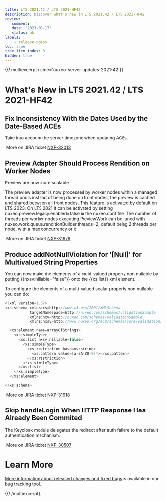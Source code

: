```yaml
---
title: LTS 2021.42 / LTS 2021-HF42
description: Discover what's new in LTS 2021.42 / LTS 2021-HF42
review:
   comment: ''
   date: '2023-08-17'
   status: ok
labels:
    - release-notes
toc: true
tree_item_index: 0
hidden: true
---
```


{{! multiexcerpt name='nuxeo-server-updates-2021-42'}}
# What's New in LTS 2021.42 / LTS 2021-HF42

## Fix Inconsistency With the Dates Used by the Date-Based ACEs


Take into account the server timezone when updating ACEs.

<i class="fa fa-long-arrow-right" aria-hidden="true"></i>&nbsp;More on JIRA ticket [NXP-32013](https://jira.nuxeo.com/browse/NXP-32013)

## Preview Adapter Should Process Rendition on Worker Nodes


Preview are now more scalable

The preview adapter is now processed by worker nodes within a managed thread pools instead of being done on front nodes, the preview is cached and shared between all front nodes.
This feature is activated by default on LTS 2023.
On LTS 2021 it can be activated by setting nuxeo.preview.legacy.enabled=false in the nuxeo.conf file.
The number of threads per worker nodes executing PreviewWork can be tuned with nuxeo.work.queue.renditionBuilder.threads=2, default being 2 threads per node, with a max concurrency of 6.

<i class="fa fa-long-arrow-right" aria-hidden="true"></i>&nbsp;More on JIRA ticket [NXP-31979](https://jira.nuxeo.com/browse/NXP-31979)

## Produce addNotNullViolation for '[Null]' for Multivalued String Properties


You can now make the elements of a multi-valued property non nullable by putting {{nxsv:nillable="false"}} onto the {{xs:list}} xml element. 

To configure the elements of a multi-valued scalar property non nullable you can do:
```Java
<?xml version=1.0?>
<xs:schema xmlns:xs=http://www.w3.org/2001/XMLSchema 
           targetNamespace=http://nuxeo.com/schemas/validationSample
           xmlns:nxv=http://nuxeo.com/schemas/validationSample
           xmlns:nxsv=http://www.nuxeo.org/ecm/schemas/core/validation/>

  <xs:element name=arrayOfStrings>
    <xs:simpleType>
      <xs:list nxsv:nillable=false>
        <xs:simpleType>
          <xs:restriction base=xs:string>
            <xs:pattern value=[a-zA-Z0-9]*></xs:pattern>
          </xs:restriction>
        </xs:simpleType>
      </xs:list>
    </xs:simpleType>
  </xs:element>

</xs:schema>
```

<i class="fa fa-long-arrow-right" aria-hidden="true"></i>&nbsp;More on JIRA ticket [NXP-31918](https://jira.nuxeo.com/browse/NXP-31918)

## Skip handleLogin When HTTP Response Has Already Been Commited


The Keycloak module delegates the redirect after auth failure to the default authentication mechanism.

<i class="fa fa-long-arrow-right" aria-hidden="true"></i>&nbsp;More on JIRA ticket [NXP-30507](https://jira.nuxeo.com/browse/NXP-30507)


# Learn More

[More information about released changes and fixed bugs](https://jira.nuxeo.com/secure/ReleaseNote.jspa?projectId=10011&version=22410) is available in our bug tracking tool.

{{! /multiexcerpt}}
